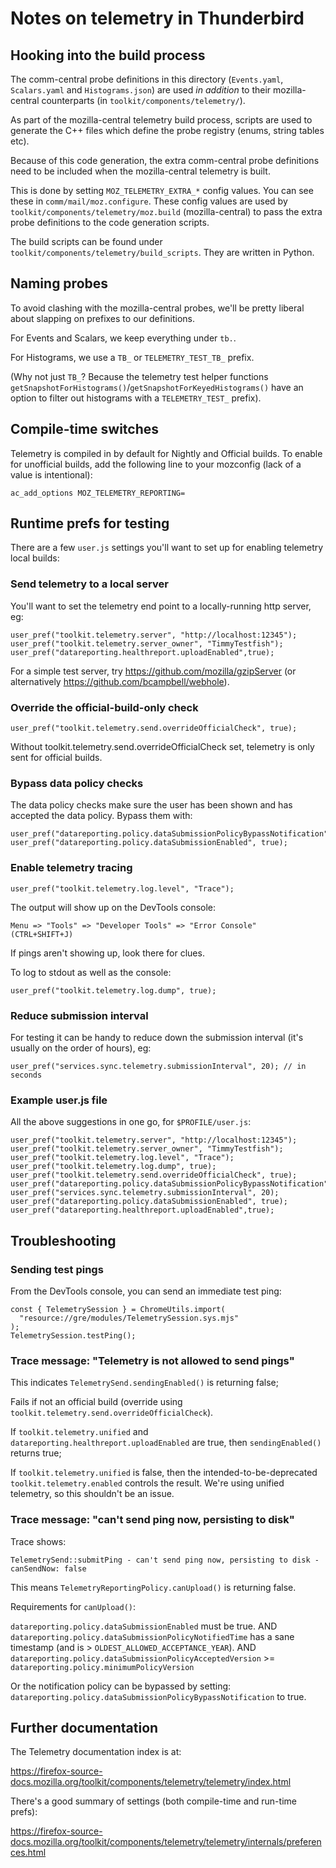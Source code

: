 # Notes on telemetry in Thunderbird

## Hooking into the build process

The comm-central probe definitions in this directory (`Events.yaml`,
`Scalars.yaml` and `Histograms.json`) are used _in addition_ to
their mozilla-central counterparts (in `toolkit/components/telemetry/`).

As part of the mozilla-central telemetry build process, scripts are used to
generate the C++ files which define the probe registry (enums, string tables
etc).

Because of this code generation, the extra comm-central probe definitions
need to be included when the mozilla-central telemetry is built.

This is done by setting `MOZ_TELEMETRY_EXTRA_*` config values. You can
see these in `comm/mail/moz.configure`.
These config values are used by `toolkit/components/telemetry/moz.build`
(mozilla-central) to pass the extra probe definitions to the code
generation scripts.

The build scripts can be found under `toolkit/components/telemetry/build_scripts`.
They are written in Python.

## Naming probes

To avoid clashing with the mozilla-central probes, we'll be pretty liberal
about slapping on prefixes to our definitions.

For Events and Scalars, we keep everything under `tb.`.

For Histograms, we use a `TB_` or `TELEMETRY_TEST_TB_` prefix.

(Why not just `TB_`? Because the telemetry test helper functions
`getSnapshotForHistograms()`/`getSnapshotForKeyedHistograms()` have an option
to filter out histograms with a `TELEMETRY_TEST_` prefix).

## Compile-time switches

Telemetry is compiled in by default for Nightly and Official builds. To enable for
unofficial builds, add the following line to your mozconfig (lack of a value is
intentional):

    ac_add_options MOZ_TELEMETRY_REPORTING=

## Runtime prefs for testing

There are a few `user.js` settings you'll want to set up for enabling telemetry local builds:

### Send telemetry to a local server

You'll want to set the telemetry end point to a locally-running http server, eg:
```
user_pref("toolkit.telemetry.server", "http://localhost:12345");
user_pref("toolkit.telemetry.server_owner", "TimmyTestfish");
user_pref("datareporting.healthreport.uploadEnabled",true);
```

For a simple test server, try https://github.com/mozilla/gzipServer
(or alternatively https://github.com/bcampbell/webhole).

### Override the official-build-only check

```
user_pref("toolkit.telemetry.send.overrideOfficialCheck", true);
```

Without toolkit.telemetry.send.overrideOfficialCheck set, telemetry is only sent for official builds.

### Bypass data policy checks

The data policy checks make sure the user has been shown and
has accepted the data policy. Bypass them with:

```
user_pref("datareporting.policy.dataSubmissionPolicyBypassNotification",true);
user_pref("datareporting.policy.dataSubmissionEnabled", true);
```

### Enable telemetry tracing

```
user_pref("toolkit.telemetry.log.level", "Trace");
```

The output will show up on the DevTools console:

    Menu => "Tools" => "Developer Tools" => "Error Console"  (CTRL+SHIFT+J)

If pings aren't showing up, look there for clues.

To log to stdout as well as the console:
```
user_pref("toolkit.telemetry.log.dump", true);
```

### Reduce submission interval

For testing it can be handy to reduce down the submission interval (it's
usually on the order of hours), eg:
```
user_pref("services.sync.telemetry.submissionInterval", 20); // in seconds
```

### Example user.js file

All the above suggestions in one go, for `$PROFILE/user.js`:

```
user_pref("toolkit.telemetry.server", "http://localhost:12345");
user_pref("toolkit.telemetry.server_owner", "TimmyTestfish");
user_pref("toolkit.telemetry.log.level", "Trace");
user_pref("toolkit.telemetry.log.dump", true);
user_pref("toolkit.telemetry.send.overrideOfficialCheck", true);
user_pref("datareporting.policy.dataSubmissionPolicyBypassNotification",true);
user_pref("services.sync.telemetry.submissionInterval", 20);
user_pref("datareporting.policy.dataSubmissionEnabled", true);
user_pref("datareporting.healthreport.uploadEnabled",true);
```

## Troubleshooting

### Sending test pings

From the DevTools console, you can send an immediate test ping:

```
const { TelemetrySession } = ChromeUtils.import(
  "resource://gre/modules/TelemetrySession.sys.mjs"
);
TelemetrySession.testPing();
```

### Trace message: "Telemetry is not allowed to send pings"

This indicates `TelemetrySend.sendingEnabled()` is returning false;

Fails if not an official build (override using `toolkit.telemetry.send.overrideOfficialCheck`).

If `toolkit.telemetry.unified` and `datareporting.healthreport.uploadEnabled` are true, then
`sendingEnabled()` returns true;

If `toolkit.telemetry.unified` is false, then the intended-to-be-deprecated `toolkit.telemetry.enabled` controls the result.
We're using unified telemetry, so this shouldn't be an issue.

### Trace message: "can't send ping now, persisting to disk"

Trace shows:
```
TelemetrySend::submitPing - can't send ping now, persisting to disk - canSendNow: false
```

This means `TelemetryReportingPolicy.canUpload()` is returning false.

Requirements for `canUpload()`:

`datareporting.policy.dataSubmissionEnabled` must be true.
AND
`datareporting.policy.dataSubmissionPolicyNotifiedTime` has a sane timestamp (and is > `OLDEST_ALLOWED_ACCEPTANCE_YEAR`).
AND
`datareporting.policy.dataSubmissionPolicyAcceptedVersion` >= `datareporting.policy.minimumPolicyVersion`

Or the notification policy can be bypassed by setting:
`datareporting.policy.dataSubmissionPolicyBypassNotification` to true.

## Further documentation

The Telemetry documentation index is at:

https://firefox-source-docs.mozilla.org/toolkit/components/telemetry/telemetry/index.html

There's a good summary of settings (both compile-time and run-time prefs):

https://firefox-source-docs.mozilla.org/toolkit/components/telemetry/telemetry/internals/preferences.html
